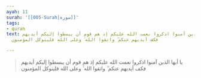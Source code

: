 ```yaml
---
ayah: 11
surah: '[[005-Surah|سورة]]'
tags:
- quran
text: يا أيها الذين آمنوا اذكروا نعمت الله عليكم إذ هم قوم أن يبسطوا إليكم أيديهم
  فكف أيديهم عنكم ۖ واتقوا الله ۚ وعلى الله فليتوكل المؤمنون

---
```

> يا أيها الذين آمنوا اذكروا نعمت الله عليكم إذ هم قوم أن يبسطوا إليكم أيديهم فكف أيديهم عنكم ۖ واتقوا الله ۚ وعلى الله فليتوكل المؤمنون
